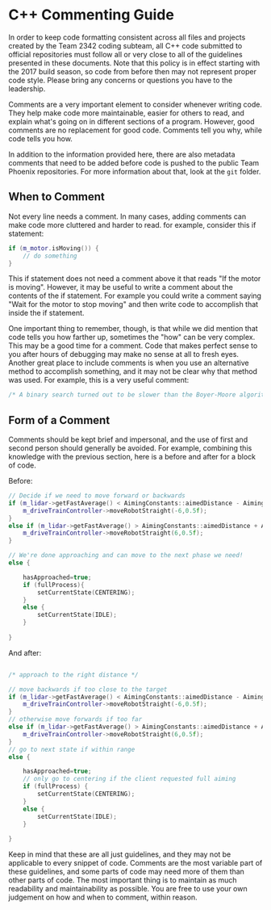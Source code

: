 # C++ Commenting Guide

In order to keep code formatting consistent across all files and projects created by the Team 2342 coding subteam, all C++ code submitted to official repositories must follow all or very close to all of the guidelines presented in these documents. Note that this policy is in effect starting with the 2017 build season, so code from before then may not represent proper code style. Please bring any concerns or questions you have to the leadership.

Comments are a very important element to consider whenever writing code. They help make code more maintainable, easier for others to read, and explain what's going on in different sections of a program. However, good comments are no replacement for good code. Comments tell you why, while code tells you how.

In addition to the information provided here, there are also metadata comments that need to be added before code is pushed to the public Team Phoenix repositories. For more information about that, look at the `git` folder.

## When to Comment

Not every line needs a comment. In many cases, adding comments can make code more cluttered and harder to read. for example, consider this if statement:

```C++
if (m_motor.isMoving()) {
    // do something
}
```

This if statement does not need a comment above it that reads "If the motor is moving". However, it may be useful to write a comment about the contents of the if statement. For example you could write a comment saying "Wait for the motor to stop moving" and then write code to accomplish that inside the if statement.

One important thing to remember, though, is that while we did mention that code tells you how farther up, sometimes the "how" can be very complex. This may be a good time for a comment. Code that makes perfect sense to you after hours of debugging may make no sense at all to fresh eyes. Another great place to include comments is when you use an alternative method to accomplish something, and it may not be clear why that method was used. For example, this is a very useful comment:

```C++
/* A binary search turned out to be slower than the Boyer-Moore algorithm for the data sets of interest, thus we have used the more complex, but faster method even though this problem does not at first seem amenable to a string search technique. */
```

## Form of a Comment

Comments should be kept brief and impersonal, and the use of first and second person should generally be avoided. For example, combining this knowledge with the previous section, here is a before and after for a block of code.

Before:

```C++
// Decide if we need to move forward or backwards
if (m_lidar->getFastAverage() < AimingConstants::aimedDistance - AimingConstants::distanceVariance){
    m_driveTrainController->moveRobotStraight(-6,0.5f);
}
else if (m_lidar->getFastAverage() > AimingConstants::aimedDistance + AimingConstants::distanceVariance){
    m_driveTrainController->moveRobotStraight(6,0.5f);
}

// We're done approaching and can move to the next phase we need!
else {

    hasApproached=true;
    if (fullProcess){
        setCurrentState(CENTERING);
    }
    else {
        setCurrentState(IDLE);
    }
    
}
```

And after:

```C++

/* approach to the right distance */

// move backwards if too close to the target
if (m_lidar->getFastAverage() < AimingConstants::aimedDistance - AimingConstants::distanceVariance){
    m_driveTrainController->moveRobotStraight(-6,0.5f);
}
// otherwise move forwards if too far
else if (m_lidar->getFastAverage() > AimingConstants::aimedDistance + AimingConstants::distanceVariance){
    m_driveTrainController->moveRobotStraight(6,0.5f);
}
// go to next state if within range
else {

    hasApproached=true;
    // only go to centering if the client requested full aiming
    if (fullProcess) {
        setCurrentState(CENTERING);
    }
    else {
        setCurrentState(IDLE);
    }
    
}
```

Keep in mind that these are all just guidelines, and they may not be applicable to every snippet of code. Comments are the most variable part of these guidelines, and some parts of code may need more of them than other parts of code. The most important thing is to maintain as much readability and maintainability as possible. You are free to use your own judgement on how and when to comment, within reason.
